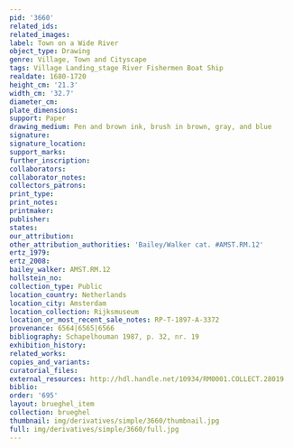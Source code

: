 ```yaml
---
pid: '3660'
related_ids: 
related_images: 
label: Town on a Wide River
object_type: Drawing
genre: Village, Town and Cityscape
tags: Village Landing_stage River Fishermen Boat Ship
realdate: 1680-1720
height_cm: '21.3'
width_cm: '32.7'
diameter_cm: 
plate_dimensions: 
support: Paper
drawing_medium: Pen and brown ink, brush in brown, gray, and blue
signature: 
signature_location: 
support_marks: 
further_inscription: 
collaborators: 
collaborator_notes: 
collectors_patrons: 
print_type: 
print_notes: 
printmaker: 
publisher: 
states: 
our_attribution: 
other_attribution_authorities: 'Bailey/Walker cat. #AMST.RM.12'
ertz_1979: 
ertz_2008: 
bailey_walker: AMST.RM.12
hollstein_no: 
collection_type: Public
location_country: Netherlands
location_city: Amsterdam
location_collection: Rijksmuseum
location_or_most_recent_sale_notes: RP-T-1897-A-3372
provenance: 6564|6565|6566
bibliography: Schapelhouman 1987, p. 32, nr. 19
exhibition_history: 
related_works: 
copies_and_variants: 
curatorial_files: 
external_resources: http://hdl.handle.net/10934/RM0001.COLLECT.28019
biblio: 
order: '695'
layout: brueghel_item
collection: brueghel
thumbnail: img/derivatives/simple/3660/thumbnail.jpg
full: img/derivatives/simple/3660/full.jpg
---
```

